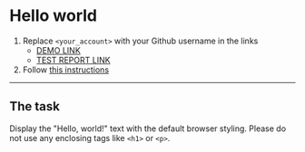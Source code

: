 # Hello world
1. Replace `<your_account>` with your Github username in the links
    - [DEMO LINK](https://ViacheslavLavrenyuk.github.io/layout_hello-world/) <br>
    - [TEST REPORT LINK](https://ViacheslavLavrenyuk.github.io/layout_hello-world/report/html_report/)
2. Follow [this instructions](https://mate-academy.github.io/layout_task-guideline/)
___

## The task
Display the "Hello, world!" text with the default browser styling. Please do not
use any enclosing tags like `<h1>` or `<p>`.
